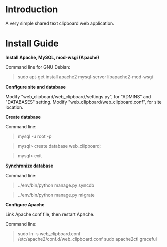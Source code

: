 Introduction
============

A very simple shared text clipboard web application.

Install Guide
=============

**Install Apache, MySQL, mod-wsgi (Apache)**

Command line for GNU Debian:

> sudo apt-get install apache2 mysql-server libapache2-mod-wsgi

**Configure site and database**

Modify "web_clipboard/web_clipboard/settings.py", for "ADMINS" and "DATABASES" setting.
Modify "web_clipboard/web_clipboard.conf", for site location.

**Create database**

Command line:

> mysql -u root -p

> mysql> create database web_clipboard;

> mysql> exit

**Synchronize database**

Command line:

> ../env/bin/python manage.py syncdb

> ../env/bin/python manage.py migrate

**Configure Apache**

Link Apache conf file, then restart Apache.

Command line:

> sudo ln -s web_clipboard.conf /etc/apache2/conf.d/web_clipboard.conf
> sudo apache2ctl graceful
